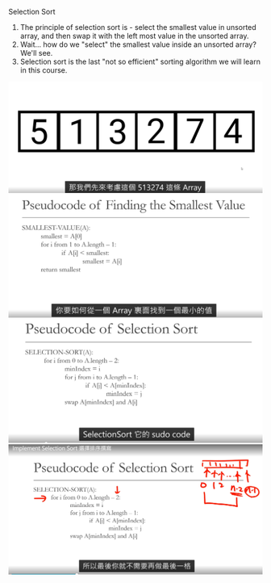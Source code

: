 Selection Sort

1. The principle of selection sort is - select the smallest value in unsorted array, and then swap it with the left most value in the unsorted array.
2. Wait... how do we  "select" the smallest value inside an unsorted array? We'll see.
3. Selection sort is the last  "not so efficient" sorting algorithm we will learn in this course.

![1713838493522](images/Selection_Sort/1713838493522.png)![1713838674456](images/Selection_Sort/1713838674456.png)![1713838784973](images/Selection_Sort/1713838784973.png)![1713838836125](images/Selection_Sort/1713838836125.png)
